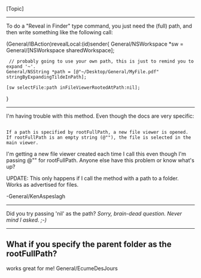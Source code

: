 

[Topic]

----

To do a "Reveal in Finder" type command, you just need the (full) path, and then write something like the following call:
    
 (General/IBAction)revealLocal:(id)sender{
        General/NSWorkspace *sw = General/[NSWorkspace sharedWorkspace];

	 // probably going to use your own path, this is just to remind you to expand '~'.
	General/NSString *path = [@"~/Desktop/General/MyFile.pdf" stringByExpandingTildeInPath]; 

 	[sw selectFile:path inFileViewerRootedAtPath:nil];
}



----

I'm having trouble with this method.  Even though the docs are very specific:

<code>
If a path is specified by rootFullPath, a new file viewer is opened. If rootFullPath is an empty string (@""), the file is selected in the main viewer.
</code>

I'm getting a new file viewer created each time I call this even though I'm passing @"" for rootFullPath. Anyone else have this problem or know what's up?

UPDATE: This only happens if I call the method with a path to a folder.  Works as advertised for files.

-General/KenAspeslagh

----

Did you try passing 'nil' as the path? *Sorry, brain-dead question. Never mind I asked. ;-)*

----

What if you specify the parent folder as the rootFullPath? 
----
works great for me!  General/EcumeDesJours